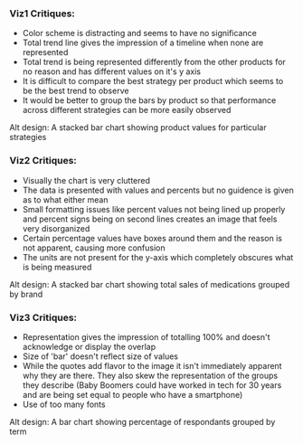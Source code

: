 ### Viz1 Critiques:

- Color scheme is distracting and seems to have no significance
- Total trend line gives the impression of a timeline when none are represented
- Total trend is being represented differently from the other products for no reason and has different values on it's y axis
- It is difficult to compare the best strategy per product which seems to be the best trend to observe
- It would be better to group the bars by product so that performance across different strategies can be more easily observed

Alt design: A stacked bar chart showing product values for particular strategies

### Viz2 Critiques:

- Visually the chart is very cluttered
- The data is presented with values and percents but no guidence is given as to what either mean
- Small formatting issues like percent values not being lined up properly and percent signs being on second lines creates an image that feels very disorganized
- Certain percentage values have boxes around them and the reason is not apparent, causing more confusion
- The units are not present for the y-axis which completely obscures what is being measured

Alt design: A stacked bar chart showing total sales of medications grouped by brand

### Viz3 Critiques:

- Representation gives the impression of totalling 100% and doesn't acknowledge or display the overlap
- Size of 'bar' doesn't reflect size of values
- While the quotes add flavor to the image it isn't immediately apparent why they are there. They also skew the representation of the groups they describe (Baby Boomers could have worked in tech for 30 years and are being set equal to people who have a smartphone)
- Use of too many fonts

Alt design: A bar chart showing percentage of respondants grouped by term
